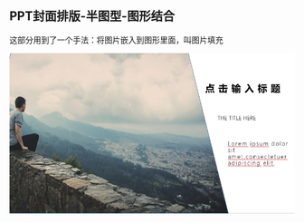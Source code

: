 ## PPT封面排版-半图型-图形结合

这部分用到了一个手法：将图片嵌入到图形里面，叫图片填充

![image-20201129140855886](https://raw.githubusercontent.com/huxiaoning/img/master/20201129140858.png)